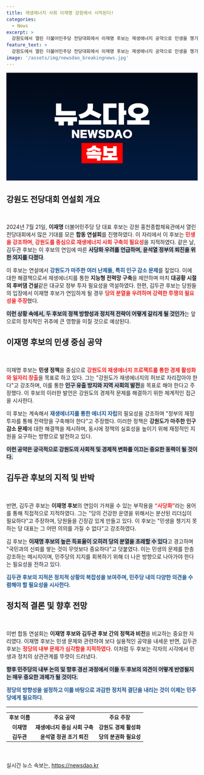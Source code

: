 ```yaml
---
title: 재생에너지 사회 이재명 강원에서 시작된다!
categories:
  - News
excerpt: >
  강원도에서 열린 더불어민주당 전당대회에서 이재명 후보는 재생에너지 공약으로 민생을 챙기겠다고 선언했다. 김두관 후보는 연임에 따른 사당화를 우려하며 민심과 당심의 균형을 강조, 윤석열 정권 퇴진을 다짐했다.
feature_text: >
  강원도에서 열린 더불어민주당 전당대회에서 이재명 후보는 재생에너지 공약으로 민생을 챙기겠다고 선언했다. 김두관 후보는 연임에 따른 사당화를 우려하며 민심과 당심의 균형을 강조, 윤석열 정권 퇴진을 다짐했다.
image: '/assets/img/newsdao_breakingnews.jpg'
---
```


<p><img src="/assets/img/newsdao_breakingnews.jpg" alt="flaretime 속보" /></p>

<h2 data-ke-size="size26">강원도 전당대회 연설회 개요</h2>

<p data-ke-size="size16">&nbsp;</p>

<p data-ke-size="size16">2024년 7월 21일, <b>이재명</b> 더불어민주당 당 대표 후보는 강원 홍천종합체육관에서 열린 전당대회에서 많은 기대를 모은 <b>합동 연설회</b>를 진행하였다. 이 자리에서 이 후보는 <b><span style="color: #ee2323;">민생을 강조하며, 강원도를 중심으로 재생에너지 사회 구축의 필요성</span></b>을 지적하였다. 같은 날, 김두관 후보는 이 후보의 연임에 따른 <b><span style="background-color: #21538527;">사당화 우려를 언급하며, 윤석열 정부의 퇴진을 위한 의지를 다졌다</span></b>.</p>

<p data-ke-size="size16">이 후보는 연설에서 <b><span style="color: #1a5490;">강원도가 마주한 여러 난제들, 특히 인구 감소 문제</span></b>를 짚었다. 이에 대한 해결책으로서 재생에너지를 통한 <b>지능형 전력망 구축</b>을 제안하며 마치 <b>대공황 시절의 후버댐 건설</b>같은 대규모 정부 투자 필요성을 역설하였다. 한편, 김두관 후보는 당원들의 입장에서 이재명 후보가 연임하게 될 경우 <b><span style="color: #ee2323;">당의 분열을 우려하며 강력한 투쟁의 필요성을 주장</span></b>했다.</p>

<p data-ke-size="size16"><b><span style="background-color: #21538527;">이런 상황 속에서, 두 후보의 정책 방향성과 정치적 전략이 어떻게 갈리게 될 것인가</span></b>는 앞으로의 정치적인 귀추에 큰 영향을 미칠 것으로 예상된다.</p>

<h2 data-ke-size="size26">이재명 후보의 민생 중심 공약</h2>

<p data-ke-size="size16">&nbsp;</p>

<p data-ke-size="size16">이재명 후보는 <b>민생 정책</b>을 중심으로 <b><span style="color: #ee2323;">강원도의 재생에너지 프로젝트를 통한 경제 활성화와 일자리 창출</span></b>을 목표로 하고 있다. 그는 "강원도가 재생에너지의 허브로 자리잡아야 한다"고 강조하며, 이를 통한 <b><span style="background-color: #21538527;">인구 유출 방지와 지역 사회의 발전</span></b>을 목표로 해야 한다고 주장했다. 이 후보의 이러한 발언은 강원도의 경제적 문제를 해결하기 위한 체계적인 접근을 시사한다.</p>

<p data-ke-size="size16">이 후보는 계속해서 <b><span style="color: #1a5490;">재생에너지를 통한 에너지 자립</span></b>의 필요성을 강조하며 "정부의 재정 투자를 통해 전력망을 구축해야 한다"고 주장했다. 이러한 정책은 <b>강원도가 마주한 인구 감소 문제</b>에 대한 해결책을 제시하며, 동시에 정책의 실효성을 높이기 위해 재정적인 지원을 요구하는 방향으로 발전하고 있다.</p>

<p data-ke-size="size16"><b><span style="background-color: #21538527;">이런 공약은 궁극적으로 강원도의 사회적 및 경제적 변화를 이끄는 중요한 동력이 될 것이다.</span></b></p>

<h2 data-ke-size="size26">김두관 후보의 지적 및 반박</h2>

<p data-ke-size="size16">&nbsp;</p>

<p data-ke-size="size16">반면, 김두관 후보는 <b>이재명 후보</b>의 연임이 가져올 수 있는 부작용을 <b><span style="color: #ee2323;">“사당화”</span></b>라는 용어를 통해 직접적으로 지적하였다. 그는 "당의 건강한 운영을 위해서는 분산된 리더십이 필요하다"고 주장하며, 당원들을 긴장감 있게 만들고 있다. 이 후보는 "민생을 챙기지 못하는 당 대표는 그 어떤 의의를 가질 수 없다"고 강조하였다.</p>

<p data-ke-size="size16">김 후보는 <b><span style="background-color: #21538527;">이재명 후보의 높은 득표율이 오히려 당의 분열을 초래할 수 있다</span></b>고 경고하며 "국민과의 신뢰를 쌓는 것이 무엇보다 중요하다"고 덧붙였다. 이는 민생의 문제를 한층 강조하는 메시지이며, 민주당의 지지를 회복하기 위해 더 나은 방향으로 나아가야 한다는 필요성을 전하고 있다.</p>

<p data-ke-size="size16"><b><span style="color: #1a5490;">김두관 후보의 지적은 정치적 상황의 복잡성을 보여주며, 민주당 내의 다양한 의견을 수렴해야 할 필요성을 시사한다.</span></b></p>

<h2 data-ke-size="size26">정치적 결론 및 향후 전망</h2>

<p data-ke-size="size16">&nbsp;</p>

<p data-ke-size="size16">이번 합동 연설회는 <b>이재명 후보와 김두관 후보 간의 정책과 비전</b>을 비교하는 중요한 자리였다. 이재명 후보는 민생 문제와 관련하여 보다 실용적인 공약을 내세운 반면, 김두관 후보는 <b><span style="color: #ee2323;">정당의 내부 문제가 심각함을 지적하였다</span></b>. 이처럼 두 후보는 각자의 시각에서 민생과 정치의 상관관계를 뚜렷이 드러냈다.</p>

<p data-ke-size="size16"><b><span style="background-color: #21538527;">향후 민주당의 내부 논의 및 향후 경선 과정에서 이들 두 후보의 의견이 어떻게 반영될지는 매우 중요한 과제가 될 것이다.</span></b></p>

<p data-ke-size="size16"><b><span style="color: #1a5490;">정당의 방향성을 설정하고 이를 바탕으로 과감한 정치적 결단을 내리는 것이 이제는 민주당에게 필요하다</span></b>.</p>

<hr style="height: 1px; border: none; border-top: 1px solid #eee;" />

<table style="width: 100%; border-collapse: collapse; margin-bottom: 20px;">
    <tr>
        <td style="text-align: center; height: 17px;"><b>후보 이름</b></td>
        <td style="text-align: center; height: 17px;"><b>주요 공약</b></td>
        <td style="text-align: center; height: 17px;"><b>주요 주장</b></td>
    </tr>
    <tr>
        <td style="text-align: center; height: 17px;"><b>이재명</b></td>
        <td style="text-align: center; height: 17px;"><b>재생에너지 중심 사회 구축</b></td>
        <td style="text-align: center; height: 17px;"><b>강원도 경제 활성화</b></td>
    </tr>
    <tr>
        <td style="text-align: center; height: 17px;"><b>김두관</b></td>
        <td style="text-align: center; height: 17px;"><b>윤석열 정권 조기 퇴진</b></td>
        <td style="text-align: center; height: 17px;"><b>당의 분권화 필요성</b></td>
    </tr>
</table>

<p data-ke-size="size16">&nbsp;</p>
실시간 뉴스 속보는, <a href="https://newsdao.kr" rel="dofollow">https://newsdao.kr</a>


